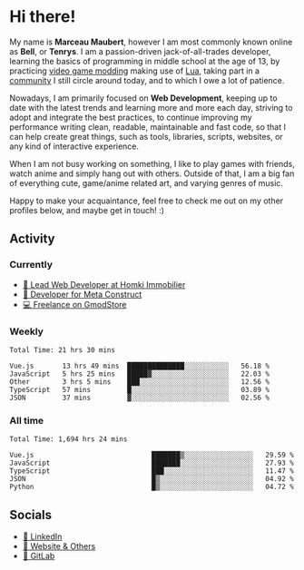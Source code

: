 # Hi there!

My name is **Marceau Maubert**, however I am most commonly known online as **Bell**, or **Tenrys**. I am a passion-driven jack-of-all-trades developer, learning the basics of programming in middle school at the age of 13, by practicing [video game modding](https://garrysmod.com) making use of [Lua](https://lua.org), taking part in a [community](https://metastruct.net) I still circle around today, and to which I owe a lot of patience.

Nowadays, I am primarily focused on **Web Development**, keeping up to date with the latest trends and learning more and more each day, striving to adopt  and integrate the best practices, to continue improving my performance writing clean, readable, maintainable and fast code, so that I can help create great things, such as tools, libraries, scripts, websites, or any kind of interactive experience.

When I am not busy working on something, I like to play games with friends, watch anime and simply hang out with others. Outside of that, I am a big fan of everything cute, game/anime related art, and varying genres of music.

Happy to make your acquaintance, feel free to check me out on my other profiles below, and maybe get in touch! :)

## Activity

### Currently

- [🏢 Lead Web Developer at Homki Immobilier](https://homki-immobilier.com)
- [🎈 Developer for Meta Construct](https://metastruct.net)
- [💻 Freelance on GmodStore](https://www.gmodstore.com/users/Tenrys)

### Weekly
<!--START_SECTION:wakaWeekly-->

```text
Total Time: 21 hrs 30 mins

Vue.js       13 hrs 49 mins  ██████████████░░░░░░░░░░░   56.18 %
JavaScript   5 hrs 25 mins   █████▓░░░░░░░░░░░░░░░░░░░   22.03 %
Other        3 hrs 5 mins    ███░░░░░░░░░░░░░░░░░░░░░░   12.56 %
TypeScript   57 mins         █░░░░░░░░░░░░░░░░░░░░░░░░   03.89 %
JSON         37 mins         ▓░░░░░░░░░░░░░░░░░░░░░░░░   02.56 %
```

<!--END_SECTION:wakaWeekly-->

### All time
<!--START_SECTION:wakaTotal-->

```text
Total Time: 1,694 hrs 24 mins

Vue.js                             ███████▒░░░░░░░░░░░░░░░░░   29.59 %
JavaScript                         ███████░░░░░░░░░░░░░░░░░░   27.93 %
TypeScript                         ███░░░░░░░░░░░░░░░░░░░░░░   11.47 %
JSON                               █▒░░░░░░░░░░░░░░░░░░░░░░░   04.92 %
Python                             █▒░░░░░░░░░░░░░░░░░░░░░░░   04.72 %
```

<!--END_SECTION:wakaTotal-->

## Socials

- [👔 LinkedIn](https://www.linkedin.com/in/marceau-maubert)
- [🔗 Website & Others](https://bell.moe)
- [🦊 GitLab](https://gitlab.com/Tenrys)
